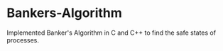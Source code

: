 # Bankers-Algorithm
Implemented Banker's Algorithm in C and C++  to find the safe states of processes.
